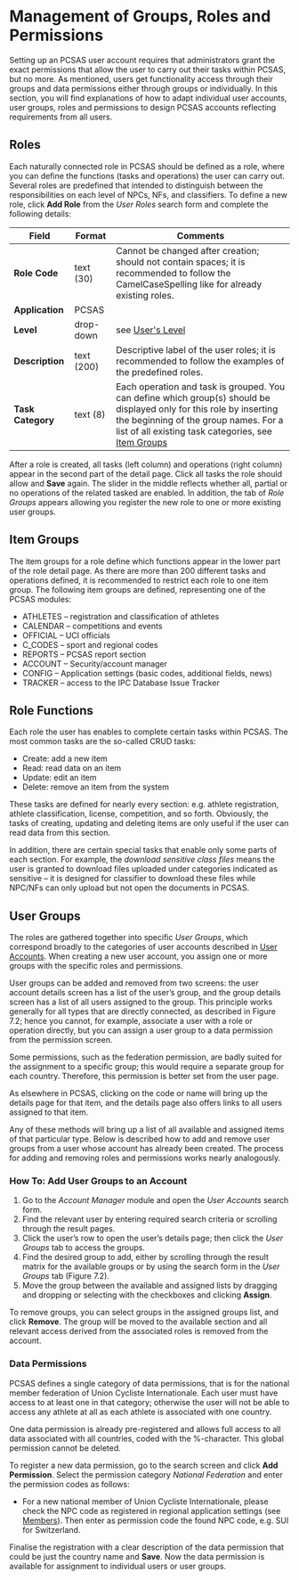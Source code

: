 # Management of Groups, Roles and Permissions

Setting up an PCSAS user account requires that administrators grant the exact permissions that 
allow the user to carry out their tasks within PCSAS, but no more. As mentioned, users get 
functionality access through their groups and data permissions either through groups or individually. 
In this section, you will find explanations of how to adapt individual user accounts, user groups, roles 
and permissions to design PCSAS accounts reflecting requirements from all users.

## Roles

Each naturally connected role in PCSAS should be defined as a role, where you can define the functions 
(tasks and operations) the user can carry out. Several roles are predefined that intended to distinguish 
between the responsibilities on each level of NPCs, NFs, and classifiers. To define a new role, click 
**Add Role** from the *User Roles* search form and complete the following details:

| **Field**         | **Format** | **Comments**                                                                                                                                                                                                                                                                                     |
| ----------------- | ---------- | ------------------------------------------------------------------------------------------------------------------------------------------------------------------------------------------------------------------------------------------------------------------------------------------------ |
| **Role Code**     | text (30)  | Cannot be changed after creation; should not contain spaces; it is recommended to follow the CamelCaseSpelling like for already existing roles.                                                                                                                                                  |
| **Application**   | PCSAS      |                                                                                                                                                                                                                                                                                                  |
| **Level**         | drop-down  | see [User's Level](account-manager/user-accounts#users-level)                                                                                                                                                                                                                                    |
| **Description**   | text (200) | Descriptive label of the user roles; it is recommended to follow the examples of the predefined roles.                                                                                                                                                                                           |
| **Task Category** | text (8)   | Each operation and task is grouped. You can define which group(s) should be displayed only for this role by inserting the beginning of the group names. For a list of all existing task categories, see [Item Groups](account-manager/management-of-groups-roles-and-permissions.md#item-groups) |

After a role is created, all tasks (left column) and operations (right column) appear in the second part 
of the detail page. Click all tasks the role should allow and **Save** again. The slider in the middle reflects 
whether all, partial or no operations of the related tasked are enabled. In addition, the tab of *Role Groups* 
appears allowing you register the new role to one or more existing user groups.

## Item Groups

The item groups for a role define which functions appear in the lower part of the role detail page. 
As there are more than 200 different tasks and operations defined, it is recommended to restrict 
each role to one item group. The following item groups are defined, representing one of 
the PCSAS modules:
- ATHLETES – registration and classification of athletes
- CALENDAR – competitions and events
- OFFICIAL – UCI officials
- C_CODES – sport and regional codes
- REPORTS – PCSAS report section
- ACCOUNT – Security/account manager
- CONFIG – Application settings (basic codes, additional fields, news)
- TRACKER – access to the IPC Database Issue Tracker

## Role Functions

Each role the user has enables to complete certain tasks within PCSAS. The most common
tasks are the so-called CRUD tasks:
- Create: add a new item
- Read: read data on an item
- Update: edit an item
- Delete: remove an item from the system

These tasks are defined for nearly every section: e.g. athlete registration, athlete classification, 
license, competition, and so forth. Obviously, the tasks of creating, updating and deleting items are 
only useful if the user can read data from this section.

In addition, there are certain special tasks that enable only some parts of each section. For example, 
the *download sensitive class files* means the user is granted to download files uploaded under categories 
indicated as sensitive – it is designed for classifier to download these files while NPC/NFs can only upload 
but not open the documents in PCSAS.

## User Groups

The roles are gathered together into specific *User Groups*, which correspond broadly to the categories of 
user accounts described in [User Accounts](account-manager/user-accounts.md). When creating a new user account, 
you assign one or more groups with the specific roles and permissions. 

User groups can be added and removed from two screens: the user account details screen has a list of the user’s 
group, and the group details screen has a list of all users assigned to the group. This principle works generally 
for all types that are directly connected, as described in Figure 7.2; hence you cannot, for example, associate a 
user with a role or operation directly, but you can assign a user group to a data permission from the permission 
screen.

Some permissions, such as the federation permission, are badly suited for the assignment to a specific group; this 
would require a separate group for each country. Therefore, this permission is better set from the user page. 

As elsewhere in PCSAS, clicking on the code or name will bring up the details page for that item, and the details page 
also offers links to all users assigned to that item. 

Any of these methods will bring up a list of all available and assigned items of that particular type. Below is 
described how to add and remove user groups from a user whose account has already been created. The process for 
adding and removing roles and permissions works nearly analogously.

### How To: Add User Groups to an Account

1. Go to the *Account Manager* module and open the *User Accounts* search form.
2. Find the relevant user by entering required search criteria or scrolling through the result pages.
3. Click the user’s row to open the user’s details page; then click the *User Groups* tab to access the groups.
4. Find the desired group to add, either by scrolling through the result matrix for the available groups or by 
   using the search form in the *User Groups* tab (Figure 7.2).
5. Move the group between the available and assigned lists by dragging and dropping or selecting with the checkboxes 
   and clicking **Assign**.

To remove groups, you can select groups in the assigned groups list, and click **Remove**. The group will be moved to 
the available section and all relevant access derived from the associated roles is removed from the account.

### Data Permissions

PCSAS defines a single category of data permissions, that is for the national member federation of Union Cycliste Internationale. 
Each user must have access to at least one in that category; otherwise the user will not be able to access any athlete 
at all as each athlete is associated with one country.

One data permission is already pre-registered and allows full access to all data associated with all countries, coded 
with the %-character. This global permission cannot be deleted.

To register a new data permission, go to the search screen and click **Add Permission**. Select the permission category 
*National Federation* and enter the permission codes as follows:
- For a new national member of Union Cycliste Internationale, please check the NPC code as registered in regional application settings 
  (see [Members](application-settings/regional-data.md#members)). Then enter as permission code the found NPC code, 
  e.g. SUI for Switzerland.

Finalise the registration with a clear description of the data permission that could be just the country name and **Save**. 
Now the data permission is available for assignment to individual users or user groups.